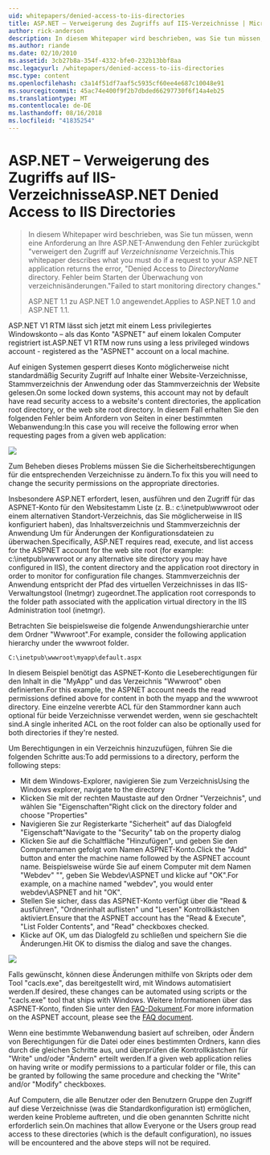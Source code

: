 ```yaml
---
uid: whitepapers/denied-access-to-iis-directories
title: ASP.NET – Verweigerung des Zugriffs auf IIS-Verzeichnisse | Microsoft-Dokumentation
author: rick-anderson
description: In diesem Whitepaper wird beschrieben, was Sie tun müssen, wenn eine Anforderung an die ASP.NET-Anwendung gibt, den Fehler "Zugriff verweigert Verzeichnisname-Verzeichnis zurück. Fehler beim s...
ms.author: riande
ms.date: 02/10/2010
ms.assetid: 3cb27b8a-354f-4332-bfe0-232b13bbf8aa
msc.legacyurl: /whitepapers/denied-access-to-iis-directories
msc.type: content
ms.openlocfilehash: c3a14f51df7aaf5c5935cf60ee4e687c10048e91
ms.sourcegitcommit: 45ac74e400f9f2b7dbded66297730f6f14a4eb25
ms.translationtype: MT
ms.contentlocale: de-DE
ms.lasthandoff: 08/16/2018
ms.locfileid: "41835254"
---
```

<a name="aspnet-denied-access-to-iis-directories"></a><span data-ttu-id="0935a-104">ASP.NET – Verweigerung des Zugriffs auf IIS-Verzeichnisse</span><span class="sxs-lookup"><span data-stu-id="0935a-104">ASP.NET Denied Access to IIS Directories</span></span>
====================
> <span data-ttu-id="0935a-105">In diesem Whitepaper wird beschrieben, was Sie tun müssen, wenn eine Anforderung an Ihre ASP.NET-Anwendung den Fehler zurückgibt "verweigert den Zugriff auf *Verzeichnisname* Verzeichnis.</span><span class="sxs-lookup"><span data-stu-id="0935a-105">This whitepaper describes what you must do if a request to your ASP.NET application returns the error, "Denied Access to *DirectoryName* directory.</span></span> <span data-ttu-id="0935a-106">Fehler beim Starten der Überwachung von verzeichnisänderungen."</span><span class="sxs-lookup"><span data-stu-id="0935a-106">Failed to start monitoring directory changes."</span></span>
> 
> <span data-ttu-id="0935a-107">ASP.NET 1.1 zu ASP.NET 1.0 angewendet.</span><span class="sxs-lookup"><span data-stu-id="0935a-107">Applies to ASP.NET 1.0 and ASP.NET 1.1.</span></span>


<span data-ttu-id="0935a-108">ASP.NET V1 RTM lässt sich jetzt mit einem Less privilegiertes Windowskonto – als das Konto "ASPNET" auf einem lokalen Computer registriert ist.</span><span class="sxs-lookup"><span data-stu-id="0935a-108">ASP.NET V1 RTM now runs using a less privileged windows account - registered as the "ASPNET" account on a local machine.</span></span>

<span data-ttu-id="0935a-109">Auf einigen Systemen gesperrt dieses Konto möglicherweise nicht standardmäßig Security Zugriff auf Inhalte einer Website-Verzeichnisse, Stammverzeichnis der Anwendung oder das Stammverzeichnis der Website gelesen.</span><span class="sxs-lookup"><span data-stu-id="0935a-109">On some locked down systems, this account may not by default have read security access to a website's content directories, the application root directory, or the web site root directory.</span></span> <span data-ttu-id="0935a-110">In diesem Fall erhalten Sie den folgenden Fehler beim Anfordern von Seiten in einer bestimmten Webanwendung:</span><span class="sxs-lookup"><span data-stu-id="0935a-110">In this case you will receive the following error when requesting pages from a given web application:</span></span>

![](denied-access-to-iis-directories/_static/image1.jpg)

<span data-ttu-id="0935a-111">Zum Beheben dieses Problems müssen Sie die Sicherheitsberechtigungen für die entsprechenden Verzeichnisse zu ändern.</span><span class="sxs-lookup"><span data-stu-id="0935a-111">To fix this you will need to change the security permissions on the appropriate directories.</span></span>

<span data-ttu-id="0935a-112">Insbesondere ASP.NET erfordert, lesen, ausführen und den Zugriff für das ASPNET-Konto für den Websitestamm Liste (z. B.: c:\inetpub\wwwroot oder einem alternativen Standort-Verzeichnis, das Sie möglicherweise in IIS konfiguriert haben), das Inhaltsverzeichnis und Stammverzeichnis der Anwendung Um für Änderungen der Konfigurationsdateien zu überwachen.</span><span class="sxs-lookup"><span data-stu-id="0935a-112">Specifically, ASP.NET requires read, execute, and list access for the ASPNET account for the web site root (for example: c:\inetpub\wwwroot or any alternative site directory you may have configured in IIS), the content directory and the application root directory in order to monitor for configuration file changes.</span></span> <span data-ttu-id="0935a-113">Stammverzeichnis der Anwendung entspricht der Pfad des virtuellen Verzeichnisses in das IIS-Verwaltungstool (Inetmgr) zugeordnet.</span><span class="sxs-lookup"><span data-stu-id="0935a-113">The application root corresponds to the folder path associated with the application virtual directory in the IIS Administration tool (inetmgr).</span></span>

<span data-ttu-id="0935a-114">Betrachten Sie beispielsweise die folgende Anwendungshierarchie unter dem Ordner "Wwwroot".</span><span class="sxs-lookup"><span data-stu-id="0935a-114">For example, consider the following application hierarchy under the wwwroot folder.</span></span>

`C:\inetpub\wwwroot\myapp\default.aspx`

<span data-ttu-id="0935a-115">In diesem Beispiel benötigt das ASPNET-Konto die Leseberechtigungen für den Inhalt in die "MyApp" und das Verzeichnis "Wwwroot" oben definierten.</span><span class="sxs-lookup"><span data-stu-id="0935a-115">For this example, the ASPNET account needs the read permissions defined above for content in both the myapp and the wwwroot directory.</span></span> <span data-ttu-id="0935a-116">Eine einzelne vererbte ACL für den Stammordner kann auch optional für beide Verzeichnisse verwendet werden, wenn sie geschachtelt sind.</span><span class="sxs-lookup"><span data-stu-id="0935a-116">A single inherited ACL on the root folder can also be optionally used for both directories if they're nested.</span></span>

<span data-ttu-id="0935a-117">Um Berechtigungen in ein Verzeichnis hinzuzufügen, führen Sie die folgenden Schritte aus:</span><span class="sxs-lookup"><span data-stu-id="0935a-117">To add permissions to a directory, perform the following steps:</span></span>

- <span data-ttu-id="0935a-118">Mit dem Windows-Explorer, navigieren Sie zum Verzeichnis</span><span class="sxs-lookup"><span data-stu-id="0935a-118">Using the Windows explorer, navigate to the directory</span></span>
- <span data-ttu-id="0935a-119">Klicken Sie mit der rechten Maustaste auf den Ordner "Verzeichnis", und wählen Sie "Eigenschaften"</span><span class="sxs-lookup"><span data-stu-id="0935a-119">Right click on the directory folder and choose "Properties"</span></span>
- <span data-ttu-id="0935a-120">Navigieren Sie zur Registerkarte "Sicherheit" auf das Dialogfeld "Eigenschaft"</span><span class="sxs-lookup"><span data-stu-id="0935a-120">Navigate to the "Security" tab on the property dialog</span></span>
- <span data-ttu-id="0935a-121">Klicken Sie auf die Schaltfläche "Hinzufügen", und geben Sie den Computernamen gefolgt vom Namen ASPNET-Konto.</span><span class="sxs-lookup"><span data-stu-id="0935a-121">Click the "Add" button and enter the machine name followed by the ASPNET account name.</span></span> <span data-ttu-id="0935a-122">Beispielsweise würde Sie auf einem Computer mit dem Namen "Webdev" "", geben Sie Webdev\ASPNET und klicke auf "OK".</span><span class="sxs-lookup"><span data-stu-id="0935a-122">For example, on a machine named "webdev", you would enter webdev\ASPNET and hit "OK".</span></span>
- <span data-ttu-id="0935a-123">Stellen Sie sicher, dass das ASPNET-Konto verfügt über die "Read &amp; ausführen", "Ordnerinhalt auflisten" und "Lesen" Kontrollkästchen aktiviert.</span><span class="sxs-lookup"><span data-stu-id="0935a-123">Ensure that the ASPNET account has the "Read &amp; Execute", "List Folder Contents", and "Read" checkboxes checked.</span></span>
- <span data-ttu-id="0935a-124">Klicke auf OK, um das Dialogfeld zu schließen und speichern Sie die Änderungen.</span><span class="sxs-lookup"><span data-stu-id="0935a-124">Hit OK to dismiss the dialog and save the changes.</span></span>

![](denied-access-to-iis-directories/_static/image2.jpg)

<span data-ttu-id="0935a-125">Falls gewünscht, können diese Änderungen mithilfe von Skripts oder dem Tool "cacls.exe", das bereitgestellt wird, mit Windows automatisiert werden.</span><span class="sxs-lookup"><span data-stu-id="0935a-125">If desired, these changes can be automated using scripts or the "cacls.exe" tool that ships with Windows.</span></span> <span data-ttu-id="0935a-126">Weitere Informationen über das ASPNET-Konto, finden Sie unter den [FAQ-Dokument](https://go.microsoft.com/fwlink/?LinkId=5828).</span><span class="sxs-lookup"><span data-stu-id="0935a-126">For more information on the ASPNET account, please see the [FAQ document](https://go.microsoft.com/fwlink/?LinkId=5828).</span></span>

<span data-ttu-id="0935a-127">Wenn eine bestimmte Webanwendung basiert auf schreiben, oder Ändern von Berechtigungen für die Datei oder eines bestimmten Ordners, kann dies durch die gleichen Schritte aus, und überprüfen die Kontrollkästchen für "Write" und/oder "Ändern" erteilt werden.</span><span class="sxs-lookup"><span data-stu-id="0935a-127">If a given web application relies on having write or modify permissions to a particular folder or file, this can be granted by following the same procedure and checking the "Write" and/or "Modify" checkboxes.</span></span>

<span data-ttu-id="0935a-128">Auf Computern, die alle Benutzer oder den Benutzern Gruppe den Zugriff auf diese Verzeichnisse (was die Standardkonfiguration ist) ermöglichen, werden keine Probleme auftreten, und die oben genannten Schritte nicht erforderlich sein.</span><span class="sxs-lookup"><span data-stu-id="0935a-128">On machines that allow Everyone or the Users group read access to these directories (which is the default configuration), no issues will be encountered and the above steps will not be required.</span></span>
